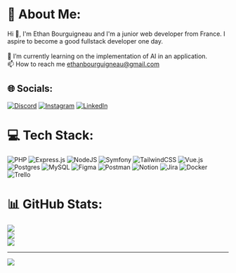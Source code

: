
# 💫 About Me:
Hi 👋, I'm Ethan Bourguigneau and I'm a junior web developer from France. I aspire to become a good fullstack developer one day.<br><br>🌱 I’m currently learning on the implementation of AI in an application.<br>📫 How to reach me ethanbourguigneau@gmail.com<br>


## 🌐 Socials:
[![Discord](https://img.shields.io/badge/Discord-%237289DA.svg?logo=discord&logoColor=white)](https://discord.gg/ethan_hdb#9057) [![Instagram](https://img.shields.io/badge/Instagram-%23E4405F.svg?logo=Instagram&logoColor=white)](https://instagram.com/ethan_hdb) [![LinkedIn](https://img.shields.io/badge/LinkedIn-%230077B5.svg?logo=linkedin&logoColor=white)](https://linkedin.com/in/ethan-bourguigneau-441197263) 

# 💻 Tech Stack:
![PHP](https://img.shields.io/badge/php-%23777BB4.svg?style=flat-square&logo=php&logoColor=white) ![Express.js](https://img.shields.io/badge/express.js-%23404d59.svg?style=flat-square&logo=express&logoColor=%2361DAFB) ![NodeJS](https://img.shields.io/badge/node.js-6DA55F?style=flat-square&logo=node.js&logoColor=white) ![Symfony](https://img.shields.io/badge/symfony-%23000000.svg?style=flat-square&logo=symfony&logoColor=white) ![TailwindCSS](https://img.shields.io/badge/tailwindcss-%2338B2AC.svg?style=flat-square&logo=tailwind-css&logoColor=white) ![Vue.js](https://img.shields.io/badge/vuejs-%2335495e.svg?style=flat-square&logo=vuedotjs&logoColor=%234FC08D) ![Postgres](https://img.shields.io/badge/postgres-%23316192.svg?style=flat-square&logo=postgresql&logoColor=white) ![MySQL](https://img.shields.io/badge/mysql-%2300f.svg?style=flat-square&logo=mysql&logoColor=white) 	![Figma](https://img.shields.io/badge/figma-%23F24E1E.svg?style=flat-square&logo=figma&logoColor=white) ![Postman](https://img.shields.io/badge/Postman-FF6C37?style=flat-square&logo=postman&logoColor=white) ![Notion](https://img.shields.io/badge/Notion-%23000000.svg?style=flat-square&logo=notion&logoColor=white) ![Jira](https://img.shields.io/badge/jira-%230A0FFF.svg?style=flat-square&logo=jira&logoColor=white) ![Docker](https://img.shields.io/badge/docker-%230db7ed.svg?style=flat-square&logo=docker&logoColor=white) ![Trello](https://img.shields.io/badge/Trello-%23026AA7.svg?style=flat-square&logo=Trello&logoColor=white)
# 📊 GitHub Stats:
![](https://github-readme-stats.vercel.app/api?username=A5hura666&theme=vue-dark&hide_border=false&include_all_commits=false&count_private=true)<br/>
![](https://github-readme-streak-stats.herokuapp.com/?user=A5hura666&theme=vue-dark&hide_border=false)<br/>
![](https://github-readme-stats.vercel.app/api/top-langs/?username=A5hura666&theme=vue-dark&hide_border=false&include_all_commits=false&count_private=true&layout=compact)

---
[![](https://visitcount.itsvg.in/api?id=A5hura666&icon=9&color=0)](https://visitcount.itsvg.in)

